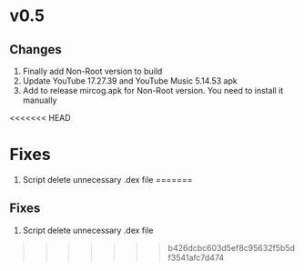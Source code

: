 # v0.5
## Changes
1. Finally add Non-Root version to build
2. Update YouTube 17.27.39 and YouTube Music 5.14.53 apk
3. Add to release mircog.apk for Non-Root version. You need to install it manually

<<<<<<< HEAD
# Fixes
1. Script delete unnecessary .dex file
=======
## Fixes
1. Script delete unnecessary .dex file
>>>>>>> b426dcbc603d5ef8c95632f5b5df3541afc7d474
